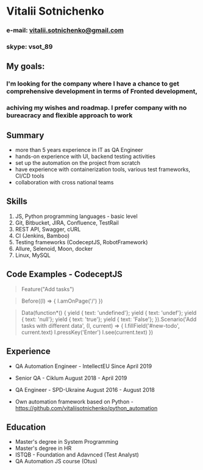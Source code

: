 # Vitalii Sotnichenko

### e-mail: vitalii.sotnichenko@gmail.com

### skype: vsot_89

## My goals:

### I'm looking for the company where I have a chance to get comprehensive development in terms of Fronted development,

### achiving my wishes and roadmap. I prefer company with no bureacracy and flexible approach to work

## Summary

- more than 5 years experience in IT as QA Engineer
- hands-on experience with UI, backend testing activities
- set up the automation on the project from scratch
- have experience with containerization tools, various test frameworks, CI/CD tools
- collaboration with cross national teams

## Skills

1. JS, Python programming languages - basic level
2. Git, Bitbucket, JIRA, Confluence, TestRail
3. REST API, Swagger, cURL
4. CI (Jenkins, Bamboo)
5. Testing frameworks (CodeceptJS, RobotFramework)
6. Allure, Selenoid, Moon, docker
7. Linux, MySQL

## Code Examples - CodeceptJS

> Feature("Add tasks")

> Before((I) => {
> I.amOnPage('/')
> })

> Data(function\*() {
> yield { text: 'undefined'};
> yield { text: 'undef'};
> yield { text: 'null'};
> yield { text: 'true'};
> yield { text: 'False'};
> }).Scenario('Add tasks with different data', (I, current) => {
> I.fillField('#new-todo', current.text)
> I.pressKey('Enter')
> I.see(current.text)
> })

## Experience

- QA Automation Engineer - IntellectEU
  Since April 2019

- Senior QA - Ciklum
  August 2018 - April 2019

- QA Engineer - SPD-Ukraine
  August 2016 - August 2018

- Own automation framework based on Python - https://github.com/vitaliisotnichenko/python_automation

## Education

- Master's degree in System Programming
- Master's degree in HR
- ISTQB - Foundation and Adavnced (Test Analyst)
- QA Automation JS course (Otus)
